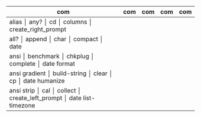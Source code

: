 | com         | com          | com     | com                | com |
| ----------  | -----------  | ------- | ------------------ | ------- |
alias         │ any?         │ cd      │ columns            │ create_right_prompt |
all?          │ append       │ char    │ compact            │ date |
ansi          │ benchmark    │ chkplug │ complete           │ date format |
ansi gradient │ build-string │ clear   │ cp                 │ date humanize |
ansi strip    │ cal          │ collect │ create_left_prompt │ date list-timezone |
